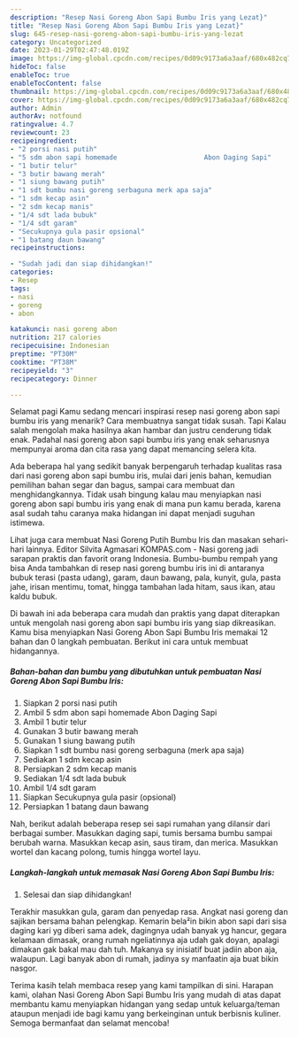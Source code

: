 ```yaml
---
description: "Resep Nasi Goreng Abon Sapi Bumbu Iris yang Lezat}"
title: "Resep Nasi Goreng Abon Sapi Bumbu Iris yang Lezat}"
slug: 645-resep-nasi-goreng-abon-sapi-bumbu-iris-yang-lezat
category: Uncategorized
date: 2023-01-29T02:47:48.019Z
image: https://img-global.cpcdn.com/recipes/0d09c9173a6a3aaf/680x482cq70/nasi-goreng-abon-sapi-bumbu-iris-foto-resep-utama.jpg
hideToc: false
enableToc: true
enableTocContent: false
thumbnail: https://img-global.cpcdn.com/recipes/0d09c9173a6a3aaf/680x482cq70/nasi-goreng-abon-sapi-bumbu-iris-foto-resep-utama.jpg
cover: https://img-global.cpcdn.com/recipes/0d09c9173a6a3aaf/680x482cq70/nasi-goreng-abon-sapi-bumbu-iris-foto-resep-utama.jpg
author: Admin
authorAv: notfound
ratingvalue: 4.7
reviewcount: 23
recipeingredient:
- "2 porsi nasi putih"
- "5 sdm abon sapi homemade                      Abon Daging Sapi"
- "1 butir telur"
- "3 butir bawang merah"
- "1 siung bawang putih"
- "1 sdt bumbu nasi goreng serbaguna merk apa saja"
- "1 sdm kecap asin"
- "2 sdm kecap manis"
- "1/4 sdt lada bubuk"
- "1/4 sdt garam"
- "Secukupnya gula pasir opsional"
- "1 batang daun bawang"
recipeinstructions:

- "Sudah jadi dan siap dihidangkan!"
categories:
- Resep
tags:
- nasi
- goreng
- abon

katakunci: nasi goreng abon 
nutrition: 217 calories
recipecuisine: Indonesian
preptime: "PT30M"
cooktime: "PT38M"
recipeyield: "3"
recipecategory: Dinner

---
```



Selamat pagi Kamu sedang mencari inspirasi resep nasi goreng abon sapi bumbu iris yang menarik? Cara membuatnya sangat tidak susah. Tapi Kalau salah mengolah maka hasilnya akan hambar dan justru cenderung tidak enak. Padahal nasi goreng abon sapi bumbu iris yang enak seharusnya mempunyai aroma dan cita rasa yang dapat memancing selera kita.


Ada beberapa hal yang sedikit banyak berpengaruh terhadap kualitas rasa dari nasi goreng abon sapi bumbu iris, mulai dari jenis bahan, kemudian pemilihan bahan segar dan bagus, sampai cara membuat dan menghidangkannya. Tidak usah bingung kalau mau menyiapkan nasi goreng abon sapi bumbu iris yang enak di mana pun kamu berada, karena asal sudah tahu caranya maka hidangan ini dapat menjadi suguhan istimewa.

Lihat juga cara membuat Nasi Goreng Putih Bumbu Iris dan masakan sehari-hari lainnya. Editor Silvita Agmasari KOMPAS.com - Nasi goreng jadi sarapan praktis dan favorit orang Indonesia. Bumbu-bumbu rempah yang bisa Anda tambahkan di resep nasi goreng bumbu iris ini di antaranya bubuk terasi (pasta udang), garam, daun bawang, pala, kunyit, gula, pasta jahe, irisan mentimu, tomat, hingga tambahan lada hitam, saus ikan, atau kaldu bubuk.


Di bawah ini ada beberapa cara mudah dan praktis yang dapat diterapkan untuk mengolah nasi goreng abon sapi bumbu iris yang siap dikreasikan. Kamu bisa menyiapkan Nasi Goreng Abon Sapi Bumbu Iris memakai 12 bahan dan 0 langkah pembuatan. Berikut ini cara untuk membuat hidangannya.

<!--inarticleads1-->

##### Bahan-bahan dan bumbu yang dibutuhkan untuk pembuatan Nasi Goreng Abon Sapi Bumbu Iris:

1. Siapkan 2 porsi nasi putih
1. Ambil 5 sdm abon sapi homemade                      Abon Daging Sapi
1. Ambil 1 butir telur
1. Gunakan 3 butir bawang merah
1. Gunakan 1 siung bawang putih
1. Siapkan 1 sdt bumbu nasi goreng serbaguna (merk apa saja)
1. Sediakan 1 sdm kecap asin
1. Persiapkan 2 sdm kecap manis
1. Sediakan 1/4 sdt lada bubuk
1. Ambil 1/4 sdt garam
1. Siapkan Secukupnya gula pasir (opsional)
1. Persiapkan 1 batang daun bawang


Nah, berikut adalah beberapa resep sei sapi rumahan yang dilansir dari berbagai sumber. Masukkan daging sapi, tumis bersama bumbu sampai berubah warna. Masukkan kecap asin, saus tiram, dan merica. Masukkan wortel dan kacang polong, tumis hingga wortel layu. 

<!--inarticleads2-->

##### Langkah-langkah untuk memasak Nasi Goreng Abon Sapi Bumbu Iris:


1. Selesai dan siap dihidangkan!

Terakhir masukkan gula, garam dan penyedap rasa. Angkat nasi goreng dan sajikan bersama bahan pelengkap. Kemarin bela²in bikin abon sapi dari sisa daging kari yg diberi sama adek, dagingnya udah banyak yg hancur, gegara kelamaan dimasak, orang rumah ngeliatinnya aja udah gak doyan, apalagi dimakan gak bakal mau dah tuh. Makanya sy inisiatif buat jadiin abon aja, walaupun. Lagi banyak abon di rumah, jadinya sy manfaatin aja buat bikin nasgor. 

Terima kasih telah membaca resep yang kami tampilkan di sini. Harapan kami, olahan Nasi Goreng Abon Sapi Bumbu Iris yang mudah di atas dapat membantu kamu menyiapkan hidangan yang sedap untuk keluarga/teman ataupun menjadi ide bagi kamu yang berkeinginan untuk berbisnis kuliner. Semoga bermanfaat dan selamat mencoba!
